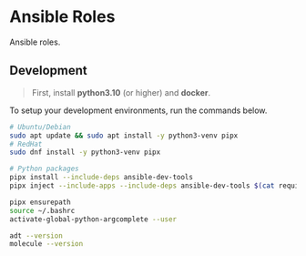 # Ansible Roles

Ansible roles.

## Development

> First, install **python3.10** (or higher) and **docker**.

To setup your development environments, run the commands below.

```bash
# Ubuntu/Debian
sudo apt update && sudo apt install -y python3-venv pipx
# RedHat
sudo dnf install -y python3-venv pipx

# Python packages
pipx install --include-deps ansible-dev-tools
pipx inject --include-apps --include-deps ansible-dev-tools $(cat requirements.txt)

pipx ensurepath
source ~/.bashrc
activate-global-python-argcomplete --user

adt --version
molecule --version
```
